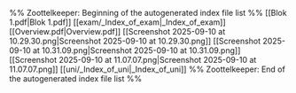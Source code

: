 %% Zoottelkeeper: Beginning of the autogenerated index file list  %%
 [[Blok 1.pdf|Blok 1.pdf]]
 [[exam/_Index_of_exam|_Index_of_exam]]
 [[Overview.pdf|Overview.pdf]]
 [[Screenshot 2025-09-10 at 10.29.30.png|Screenshot 2025-09-10 at 10.29.30.png]]
 [[Screenshot 2025-09-10 at 10.31.09.png|Screenshot 2025-09-10 at 10.31.09.png]]
 [[Screenshot 2025-09-10 at 11.07.07.png|Screenshot 2025-09-10 at 11.07.07.png]]
 [[uni/_Index_of_uni|_Index_of_uni]]
%% Zoottelkeeper: End of the autogenerated index file list  %%

